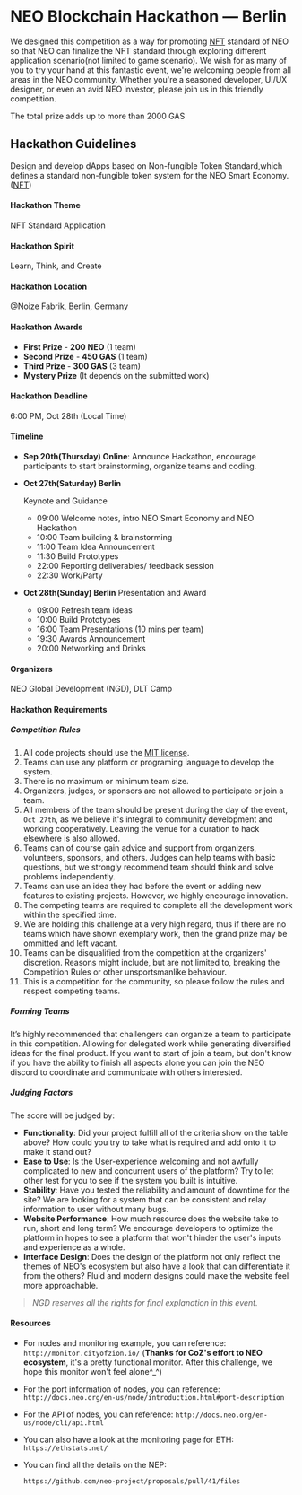 # NEO Blockchain Hackathon — Berlin

We designed this competition as a way for promoting [NFT](https://github.com/neo-project/proposals/pull/41/files) standard of NEO so that NEO can finalize the NFT standard through exploring different application scenario(not limited to game scenario). We wish for as many of you to try your hand at this fantastic event, we're welcoming people from all areas in the NEO community. Whether you're a seasoned developer, UI/UX designer, or even an avid NEO investor, please join us in this friendly competition. 

The total prize adds up to more than 2000 GAS

## Hackathon Guidelines

Design and develop dApps based on Non-fungible Token Standard,which defines a standard non-fungible token system for the NEO Smart Economy. ([NFT](https://github.com/neo-project/proposals/pull/41/files))

#### Hackathon Theme

NFT Standard Application

#### Hackathon Spirit

Learn, Think, and Create

#### Hackathon Location

@Noize Fabrik, Berlin, Germany 

#### Hackathon Awards 

- **First Prize** - **200 NEO** (1 team)
- **Second Prize** - **450 GAS** (1 team)
- **Third Prize** - **300 GAS** (3 team)
- **Mystery Prize** (It depends on the submitted work)

#### Hackathon Deadline

6:00 PM, Oct 28th (Local Time)

#### Timeline

- **Sep 20th(Thursday) Online**: Announce Hackathon, encourage participants to start brainstorming, organize teams and coding.

- **Oct 27th(Saturday) Berlin**

  Keynote and Guidance

  - 09:00 Welcome notes, intro NEO Smart Economy and NEO Hackathon
  - 10:00 Team building & brainstorming
  - 11:00 Team Idea Announcement
  - 11:30 Build Prototypes
  - 22:00 Reporting deliverables/ feedback session
  - 22:30 Work/Party

- **Oct 28th(Sunday) Berlin**
  Presentation and Award

    * 09:00 Refresh team ideas
    * 10:00 Build Prototypes
    * 16:00 Team Presentations (10 mins per team)
    * 19:30 Awards Announcement
    *  20:00 Networking and Drinks

#### Organizers

NEO Global Development (NGD), DLT Camp

#### Hackathon Requirements

##### Competition Rules   

1. All code projects should use the [MIT license](https://github.com/neo-ngd/Hackathon/blob/master/LICENSE).
2. Teams can use any platform or programing language to develop the system.
3. There is no maximum or minimum team size.
4. Organizers, judges, or sponsors are not allowed to participate or join a team.
5. All members of the team should be present during the day of the event, `Oct 27th`, as we believe it's integral to community development and working cooperatively. Leaving the venue for a duration to hack elsewhere is also allowed.
6. Teams can of course gain advice and support from organizers, volunteers, sponsors, and others. Judges can help teams with basic questions, but we strongly recommend team should think and solve problems independently.
7. Teams can use an idea they had before the event or adding new features to existing projects. However, we highly encourage innovation.
8. The competing teams are required to complete all the development work within the specified time.
9. We are holding this challenge at a very high regard, thus if there are no teams which have shown exemplary work, then the grand prize may be ommitted and left vacant.
10. Teams can be disqualified from the competition at the organizers' discretion. Reasons might include, but are not limited to, breaking the Competition Rules or other unsportsmanlike behaviour.
11. This is a competition for the community, so please follow the rules and respect competing teams.

##### Forming Teams

It’s highly recommended that challengers can organize a team to participate in this competition. Allowing for delegated work while generating diversified ideas for the final product. If you want to start of join a team, but don't know if you have the ability to finish all aspects alone you can join the NEO discord to coordinate and communicate with others interested.

##### Judging Factors

The score will be judged by:

- **Functionality**: Did your project fulfill all of the criteria show on the table above? How could you try to take what is required and add onto it to make it stand out?
- **Ease to Use**: Is the User-experience welcoming and not awfully complicated to new and concurrent users of the platform? Try to let other test for you to see if the system you built is intuitive.
- **Stability**: Have you tested the reliability and amount of downtime for the site? We are looking for a system that can be consistent and relay information to user without many bugs.
- **Website Performance**: How much resource does the website take to run, short and long term? We encourage developers to optimize the platform in hopes to see a platform that won't hinder the user's inputs and experience as a whole.
- **Interface Design**: Does the design of the platform not only reflect the themes of NEO's ecosystem but also have a look that can differentiate it from the others? Fluid and modern designs could make the website feel more approachable.

> *NGD reserves all the rights for final explanation in this event.*

#### Resources

- For nodes and monitoring example, you can reference:
  `http://monitor.cityofzion.io/` (**Thanks for CoZ's effort to NEO ecosystem**, it's a pretty functional monitor. After this challenge, we hope this monitor won't feel alone^_^)

- For the port information of nodes, you can reference:
  `http://docs.neo.org/en-us/node/introduction.html#port-description`

- For the API of nodes, you can reference:
  `http://docs.neo.org/en-us/node/cli/api.html`

- You can also have a look at the monitoring page for ETH:
  `https://ethstats.net/`

- You can find all the details on the NEP:

  `https://github.com/neo-project/proposals/pull/41/files`
